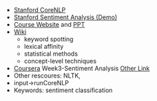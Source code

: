 * [Stanford CoreNLP](http://nlp.stanford.edu/software/corenlp.shtml)
* [Stanford Sentiment Analysis (Demo)](http://www-nlp.stanford.edu/sentiment/)
* [Course Website](http://www.cs.sjtu.edu.cn/~li-fang/IEdescription.htm) and [PPT](http://www.cs.sjtu.edu.cn/~li-fang/lecture%2012%20Opinion%20Extraction.pdf)
* [Wiki](http://en.wikipedia.org/wiki/Sentiment_analysis) 
	* keyword spotting
	* lexical affinity
	* statistical methods
	* concept-level techniques
* [Coursera](https://class.coursera.org/nlp/lecture/preview) Week3-Sentiment Analysis [Other Link](http://52opencourse.com/235/%E6%96%AF%E5%9D%A6%E7%A6%8F%E5%A4%A7%E5%AD%A6%E8%87%AA%E7%84%B6%E8%AF%AD%E8%A8%80%E5%A4%84%E7%90%86%E7%AC%AC%E4%B8%83%E8%AF%BE-%E6%83%85%E6%84%9F%E5%88%86%E6%9E%90%EF%BC%88sentiment-analysis%EF%BC%89)
* Other rescoures: NLTK, 
* input->runCoreNLP
* Keywords: sentiment classification